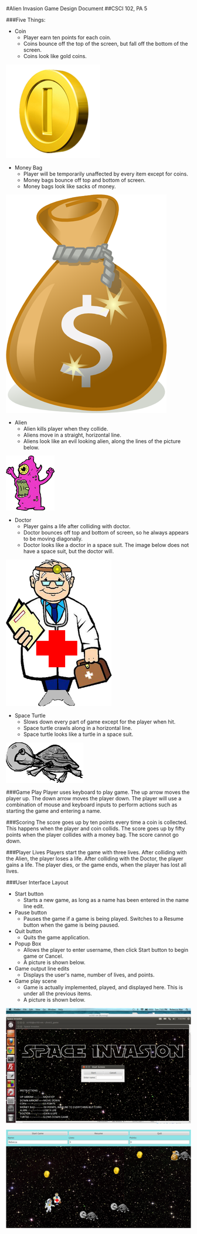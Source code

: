 #Alien Invasion Game Design Document
##CSCI 102, PA 5

###Five Things:
  - Coin
    * Player earn ten points for each coin.
    * Coins bounce off the top of the screen, but fall off the bottom of the screen.
    * Coins look like gold coins.
    
![alt text](images/coin.png "Coin")
  - Money Bag
    * Player will be temporarily unaffected by every item except for coins.
    * Money bags bounce off top and bottom of screen.
    * Money bags look like sacks of money.
    
![alt text](images/money-bag.png "Money Bag")
  - Alien
    * Alien kills player when they collide.
    * Aliens move in a straight, horizontal line.
    * Aliens look like an evil looking alien, along the lines of the picture below.
    
![alt text](images/alienb.png "Alien")
  - Doctor
    * Player gains a life after colliding with doctor.
    * Doctor bounces off top and bottom of screen, so he always appears to be moving diagonally.
    * Doctor looks like a doctor in a space suit. The image below does not have a space suit, but the doctor will.

![alt text](images/doctorb3.png "Doctor")
  - Space Turtle
    * Slows down every part of game except for the player when hit.
    * Space turtle crawls along in a horizontal line.
    * Space turtle looks like a turtle in a space suit.

![alt text](images/turtleb.png "Space Turtle")

###Game Play
Player uses keyboard to play game. The up arrow moves the player up. The down arrow moves the player down. The player will use a combination of mouse and keyboard inputs to perform actions such as starting the game and entering a name.

###Scoring
The score goes up by ten points every time a coin is collected. This happens when the player and coin collids. The score goes up by fifty points when the player collides with a money bag. The score cannot go down. 

###Player Lives
Players start the game with three lives. After colliding with the Alien, the player loses a life. After colliding with the Doctor, the player gains a life. The player dies, or the game ends, when the player has lost all lives.

###User Interface Layout
  * Start button
    - Starts a new game, as long as a name has been entered in the name line edit.
  * Pause button
    - Pauses the game if a game is being played. Switches to a Resume button when the game is being paused.
  * Quit button
    - Quits the game application.
  * Popup Box
    - Allows the player to enter username, then click Start button to begin game or Cancel.
    - A picture is shown below.
  * Game output line edits
    - Displays the user's name, number of lives, and points.
  * Game play scene
    - Game is actually implemented, played, and displayed here. This is under all the previous items. 
    - A picture is shown below.
    
 ![alt text](images/menuscreen.png "Layout")
 
 
  ![alt text](images/gameplay.png "Layout")
